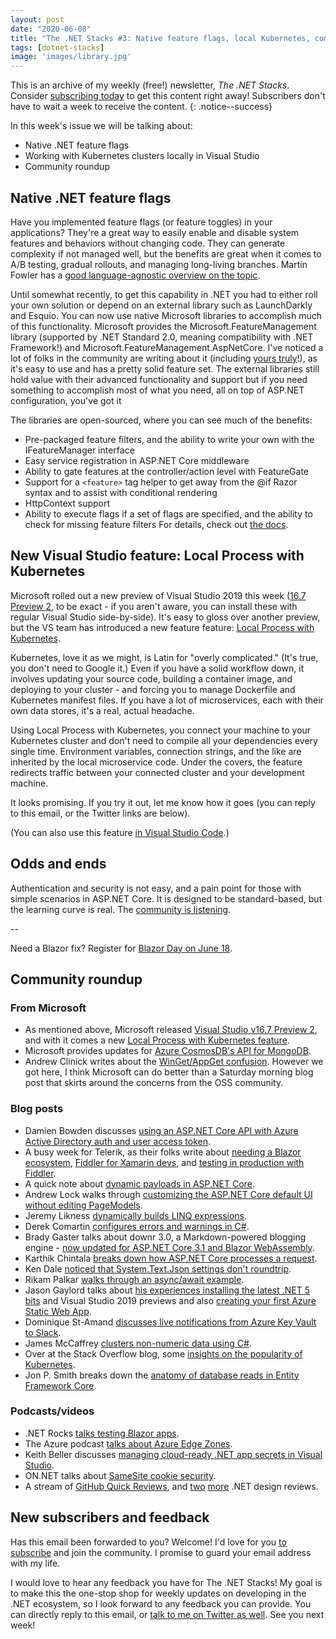 ```yaml
---
layout: post
date: "2020-06-08"
title: "The .NET Stacks #3: Native feature flags, local Kubernetes, community roundup!"
tags: [dotnet-stacks]
image: 'images/library.jpg'
---
```


This is an archive of my weekly (free!) newsletter, *The .NET Stacks*. Consider [subscribing today](https://dotnetstacks.com) to get this content right away! Subscribers don't have to wait a week to receive the content.
{: .notice--success}

In this week's issue we will be talking about:

- Native .NET feature flags
- Working with Kubernetes clusters locally in Visual Studio
- Community roundup

## Native .NET feature flags

Have you implemented feature flags (or feature toggles) in your applications? They're a great way to easily enable and disable system features and behaviors without changing code. They can generate complexity if not managed well, but the benefits are great when it comes to A/B testing, gradual rollouts, and managing long-living branches. Martin Fowler has a [good language-agnostic overview on the topic](https://martinfowler.com/articles/feature-toggles.html).

Until somewhat recently, to get this capability in .NET you had to either roll your own solution or depend on an external library such as LaunchDarkly and Esquio. You can now use native Microsoft libraries to accomplish much of this functionality. Microsoft provides the Microsoft.FeatureManagement library (supported by .NET Standard 2.0, meaning compatibility with .NET Framework!) and Microsoft.FeatureManagement.AspNetCore. I've noticed a lot of folks in the community are writing about it (including [yours truly](https://daveabrock.com/2020/06/07/custom-filters-in-core-flags.html)!), as it's easy to use and has a pretty solid feature set. The external libraries still hold value with their advanced functionality and support but if you need something to accomplish most of what you need, all on top of ASP.NET configuration, you've got it

The libraries are open-sourced, where you can see much of the benefits:

- Pre-packaged feature filters, and the ability to write your own with the IFeatureManager interface
- Easy service registration in ASP.NET Core middleware
- Ability to gate features at the controller/action level with FeatureGate
- Support for a `<feature>` tag helper to get away from the @if Razor syntax and to assist with conditional rendering
- HttpContext support
- Ability to execute flags if a set of flags are specified, and the ability to check for missing feature filters
For details, check out [the docs](https://docs.microsoft.com/azure/azure-app-configuration/quickstart-feature-flag-aspnet-core?tabs=core2x).

## New Visual Studio feature: Local Process with Kubernetes

Microsoft rolled out a new preview of Visual Studio 2019 this week ([16.7 Preview 2](https://devblogs.microsoft.com/visualstudio/visual-studio-2019-v16-7-preview-2/), to be exact - if you aren't aware, you can install these with regular Visual Studio side-by-side). It's easy to gloss over another preview, but the VS team has introduced a new feature feature: [Local Process with Kubernetes](https://devblogs.microsoft.com/visualstudio/introducing-local-process-with-kubernetes-for-visual-studio%E2%80%AF2019/).

Kubernetes, love it as we might, is Latin for "overly complicated." (It's true, you don't need to Google it.) Even if you have a solid workflow down, it involves updating your source code, building a container image, and deploying to your cluster - and forcing you to manage Dockerfile and Kubernetes manifest files. If you have a lot of microservices, each with their own data stores, it's a real, actual headache. 

Using Local Process with Kubernetes, you connect your machine to your Kubernetes cluster and don't need to compile all your dependencies every single time. Environment variables, connection strings, and the like are inherited by the local microservice code. Under the covers, the feature redirects traffic between your connected cluster and your development machine.

It looks promising. If you try it out, let me know how it goes (you can reply to this email, or the Twitter links are below).

(You can also use this feature [in Visual Studio Code](https://docs.microsoft.com/azure/dev-spaces/how-to/local-process-kubernetes-vs-code).)

## Odds and ends

Authentication and security is not easy, and a pain point for those with simple scenarios in ASP.NET Core. It is designed to be standard-based, but the learning curve is real. The [community is listening](https://twitter.com/HumanCompiler/status/1269042512997396480).

--

Need a Blazor fix? Register for [Blazor Day on June 18](https://blazorday.net/planning).

## Community roundup

### From Microsoft

- As mentioned above, Microsoft released [Visual Studio v16.7 Preview 2](https://devblogs.microsoft.com/visualstudio/visual-studio-2019-v16-7-preview-2/), and with it comes a new [Local Process with Kubernetes feature](https://devblogs.microsoft.com/visualstudio/introducing-local-process-with-kubernetes-for-visual-studio%E2%80%AF2019/).
- Microsoft provides updates for [Azure CosmosDB's API for MongoDB](https://devblogs.microsoft.com/cosmosdb/build-2020-recap-whats-new-in-azure-cosmos-dbs-api-for-mongodb/).
- Andrew Clinick writes about the [WinGet/AppGet confusion](https://devblogs.microsoft.com/commandline/winget-install-learning/). However we got here, I think Microsoft can do better than a Saturday morning blog post that skirts around the concerns from the OSS community.

### Blog posts

- Damien Bowden discusses [using an ASP.NET Core API with Azure Active Directory auth and user access token](https://damienbod.com/2020/05/29/login-and-use-asp-net-core-api-with-azure-ad-auth-and-user-access-tokens/).
- A busy week for Telerik, as their folks write about [needing a Blazor ecosystem](https://www.telerik.com/blogs/what-blazor-needs-an-ecosystem), [Fiddler for Xamarin devs](https://www.telerik.com/blogs/fiddler-for-xamarin-developers), and [testing in production with Fiddler](https://www.telerik.com/blogs/test-in-production-with-fiddler).
- A quick note about [dynamic payloads in ASP.NET Core](https://weblogs.asp.net/ricardoperes/dynamic-payloads-in-asp-net-core).
- Andrew Lock walks through [customizing the ASP.NET Core default UI without editing PageModels](https://andrewlock.net/customising-aspnetcore-identity-without-editing-the-pagemodel/).
- Jeremy Likness [dynamically builds LINQ expressions](https://blog.jeremylikness.com/blog/dynamically-build-linq-expressions/).
- Derek Comartin [configures errors and warnings in C#](https://codeopinion.com/configuring-errors-and-warnings-in-c/).
- Brady Gaster talks about downr 3.0, a Markdown-powered blogging engine - [now updated for ASP.NET Core 3.1 and Blazor WebAssembly](https://bradygaster.com/posts/introducing-downr-3).
- Karthik Chintala [breaks down how ASP.NET Core processes a request](https://coderethinked.com/how-does-asp-net-core-processes-a-request/).
- Ken Dale [noticed that System.Text.Json settings don't roundtrip](https://rimdev.io/default-system-text-json-settings-dont-roundtrip-serialize-deserialize-through-test-server/).
- Rikam Palkar [walks through an async/await example](https://www.c-sharpcorner.com/article/asynchronous-programming-with-async-await/).
- Jason Gaylord talks about [his experiences installing the latest .NET 5 bits](https://www.jasongaylord.com/blog/2020/06/04/dotnet-5-preview-4-and-visual-studio-2019) and Visual Studio 2019 previews and also [creating your first Azure Static Web App](https://www.jasongaylord.com/blog/2020/06/01/creating-your-first-azure-static-web-app).
- Dominique St-Amand [discusses live notifications from Azure Key Vault to Slack](https://www.domstamand.com/live-notifications-from-an-azure-keyvault-to-your-slack/).
- James McCaffrey [clusters non-numeric data using C#](https://visualstudiomagazine.com/articles/2020/06/03/clustering-non-numeric-data.aspx).
- Over at the Stack Overflow blog, some [insights on the popularity of Kubernetes](https://stackoverflow.blog/2020/05/29/why-kubernetes-getting-so-popular/).
- Jon P. Smith breaks down the [anatomy of database reads in Entity Framework Core](https://www.thereformedprogrammer.net/ef-core-in-depth-what-happens-when-ef-core-reads-from-the-database/).

### Podcasts/videos

- .NET Rocks [talks testing Blazor apps](https://www.dotnetrocks.com/default.aspx?ShowNum=1690).
- The Azure podcast [talks about Azure Edge Zones](http://azpodcast.azurewebsites.net/post/Episode-332-Azure-Edge-Zones).
- Keith Beller discusses [managing cloud-ready .NET app secrets in Visual Studio](https://devblogs.microsoft.com/premier-developer/managing-cloud-ready-net-app-secrets-in-visual-studio/).
- ON.NET talks about [SameSite cookie security](https://www.youtube.com/watch?v=HJ_cfB77454).
- A stream of [GitHub Quick Reviews](https://www.youtube.com/watch?v=VE3T-ckgZuI), and [two](https://www.youtube.com/watch?v=H3obznO9_uo) [more](https://www.youtube.com/watch?v=P1w3Tc7Oyqk) .NET design reviews.

## New subscribers and feedback

Has this email been forwarded to you? Welcome! I'd love for you [to subscribe](https://www.dotnetstacks.com) and join the community. I promise to guard your email address with my life.

I would love to hear any feedback you have for The .NET Stacks! My goal is to make this the one-stop shop for weekly updates on developing in the .NET ecosystem, so I look forward to any feedback you can provide. You can directly reply to this email, or [talk to me on Twitter as well](https://www.dotnetstacks.com). See you next week!
